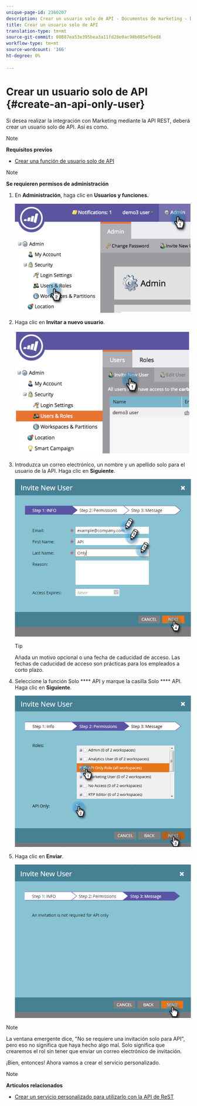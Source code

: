 ```yaml
---
unique-page-id: 2360207
description: Crear un usuario solo de API - Documentos de marketing - Documentación del producto
title: Crear un usuario solo de API
translation-type: tm+mt
source-git-commit: 00887ea53e395bea3a11fd28e0ac98b085ef6ed8
workflow-type: tm+mt
source-wordcount: '166'
ht-degree: 0%

---
```



# Crear un usuario solo de API {#create-an-api-only-user}

Si desea realizar la integración con Marketing mediante la API [](http://developers.marketo.com/documentation/rest/)REST, deberá crear un usuario solo de API. Así es como.

>[!NOTE]
>
>**Requisitos previos**
>
>* [Crear una función de usuario solo de API](create-an-api-only-user-role.md)

>



>[!NOTE]
>
>**Se requieren permisos de administración**

1. En **Administración**, haga clic en **Usuarios y funciones.**

   ![](assets/image2014-9-17-9-3a31-3a31.png)

1. Haga clic en **Invitar a nuevo usuario**.

   ![](assets/image2014-9-17-9-3a32-3a3.png)

1. Introduzca un correo electrónico, un nombre y un apellido solo para el usuario de la API. Haga clic en **Siguiente**.

   ![](assets/image2016-5-24-10-3a53-3a7.png)

   >[!TIP]
   >
   >Añada un motivo opcional o una fecha de caducidad de acceso. Las fechas de caducidad de acceso son prácticas para los empleados a corto plazo.

1. Seleccione la función Solo **** API y marque la casilla Solo **** API. Haga clic en **Siguiente**.

   ![](assets/four.png)

1. Haga clic en **Enviar**.

   ![](assets/image2016-5-24-11-3a8-3a20.png)

>[!NOTE]
>
>La ventana emergente dice, &quot;No se requiere una invitación solo para API&quot;, pero eso no significa que haya hecho algo mal. Solo significa que crearemos el rol sin tener que enviar un correo electrónico de invitación.

¡Bien, entonces! Ahora vamos a crear el servicio personalizado.

>[!NOTE]
>
>**Artículos relacionados**
>
>* [Crear un servicio personalizado para utilizarlo con la API de ReST](../../../product-docs/administration/additional-integrations/create-a-custom-service-for-use-with-rest-api.md)

>



